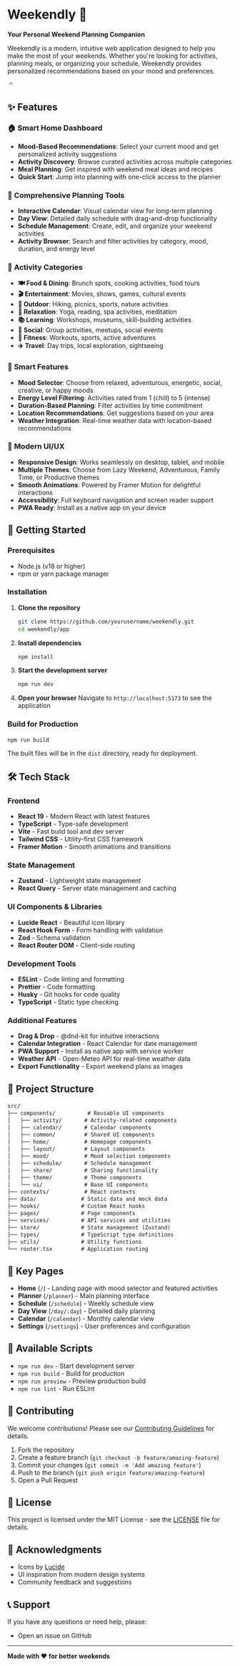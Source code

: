# Weekendly 🎯

**Your Personal Weekend Planning Companion**

Weekendly is a modern, intuitive web application designed to help you make the most of your weekends. Whether you're looking for activities, planning meals, or organizing your schedule, Weekendly provides personalized recommendations based on your mood and preferences.

![Weekendly Logo](public/weekendly-favicon.svg)

## ✨ Features

### 🏠 **Smart Home Dashboard**
- **Mood-Based Recommendations**: Select your current mood and get personalized activity suggestions
- **Activity Discovery**: Browse curated activities across multiple categories
- **Meal Planning**: Get inspired with weekend meal ideas and recipes
- **Quick Start**: Jump into planning with one-click access to the planner

### 📅 **Comprehensive Planning Tools**
- **Interactive Calendar**: Visual calendar view for long-term planning
- **Day View**: Detailed daily schedule with drag-and-drop functionality
- **Schedule Management**: Create, edit, and organize your weekend activities
- **Activity Browser**: Search and filter activities by category, mood, duration, and energy level

### 🎨 **Activity Categories**
- **🍽️ Food & Dining**: Brunch spots, cooking activities, food tours
- **🎬 Entertainment**: Movies, shows, games, cultural events
- **🌳 Outdoor**: Hiking, picnics, sports, nature activities
- **🧘 Relaxation**: Yoga, reading, spa activities, meditation
- **📚 Learning**: Workshops, museums, skill-building activities
- **👥 Social**: Group activities, meetups, social events
- **💪 Fitness**: Workouts, sports, active adventures
- **✈️ Travel**: Day trips, local exploration, sightseeing

### 🎯 **Smart Features**
- **Mood Selector**: Choose from relaxed, adventurous, energetic, social, creative, or happy moods
- **Energy Level Filtering**: Activities rated from 1 (chill) to 5 (intense)
- **Duration-Based Planning**: Filter activities by time commitment
- **Location Recommendations**: Get suggestions based on your area
- **Weather Integration**: Real-time weather data with location-based recommendations

### 🎨 **Modern UI/UX**
- **Responsive Design**: Works seamlessly on desktop, tablet, and mobile
- **Multiple Themes**: Choose from Lazy Weekend, Adventurous, Family Time, or Productive themes
- **Smooth Animations**: Powered by Framer Motion for delightful interactions
- **Accessibility**: Full keyboard navigation and screen reader support
- **PWA Ready**: Install as a native app on your device

## 🚀 Getting Started

### Prerequisites
- Node.js (v18 or higher)
- npm or yarn package manager

### Installation

1. **Clone the repository**
   ```bash
   git clone https://github.com/yourusername/weekendly.git
   cd weekendly/app
   ```

2. **Install dependencies**
   ```bash
   npm install
   ```

3. **Start the development server**
   ```bash
   npm run dev
   ```

4. **Open your browser**
   Navigate to `http://localhost:5173` to see the application

### Build for Production

```bash
npm run build
```

The built files will be in the `dist` directory, ready for deployment.

## 🛠️ Tech Stack

### Frontend
- **React 19** - Modern React with latest features
- **TypeScript** - Type-safe development
- **Vite** - Fast build tool and dev server
- **Tailwind CSS** - Utility-first CSS framework
- **Framer Motion** - Smooth animations and transitions

### State Management
- **Zustand** - Lightweight state management
- **React Query** - Server state management and caching

### UI Components & Libraries
- **Lucide React** - Beautiful icon library
- **React Hook Form** - Form handling with validation
- **Zod** - Schema validation
- **React Router DOM** - Client-side routing

### Development Tools
- **ESLint** - Code linting and formatting
- **Prettier** - Code formatting
- **Husky** - Git hooks for code quality
- **TypeScript** - Static type checking

### Additional Features
- **Drag & Drop** - @dnd-kit for intuitive interactions
- **Calendar Integration** - React Calendar for date management
- **PWA Support** - Install as native app with service worker
- **Weather API** - Open-Meteo API for real-time weather data
- **Export Functionality** - Export weekend plans as images

## 📁 Project Structure

```
src/
├── components/          # Reusable UI components
│   ├── activity/       # Activity-related components
│   ├── calendar/       # Calendar components
│   ├── common/         # Shared UI components
│   ├── home/           # Homepage components
│   ├── layout/         # Layout components
│   ├── mood/           # Mood selection components
│   ├── schedule/       # Schedule management
│   ├── share/          # Sharing functionality
│   ├── theme/          # Theme components
│   └── ui/             # Base UI components
├── contexts/           # React contexts
├── data/              # Static data and mock data
├── hooks/             # Custom React hooks
├── pages/             # Page components
├── services/          # API services and utilities
├── store/             # State management (Zustand)
├── types/             # TypeScript type definitions
├── utils/             # Utility functions
└── router.tsx         # Application routing
```

## 🎯 Key Pages

- **Home** (`/`) - Landing page with mood selector and featured activities
- **Planner** (`/planner`) - Main planning interface
- **Schedule** (`/schedule`) - Weekly schedule view
- **Day View** (`/day/:day`) - Detailed daily planning
- **Calendar** (`/calendar`) - Monthly calendar view
- **Settings** (`/settings`) - User preferences and configuration

## 🔧 Available Scripts

- `npm run dev` - Start development server
- `npm run build` - Build for production
- `npm run preview` - Preview production build
- `npm run lint` - Run ESLint

## 🌟 Contributing

We welcome contributions! Please see our [Contributing Guidelines](CONTRIBUTING.md) for details.

1. Fork the repository
2. Create a feature branch (`git checkout -b feature/amazing-feature`)
3. Commit your changes (`git commit -m 'Add amazing feature'`)
4. Push to the branch (`git push origin feature/amazing-feature`)
5. Open a Pull Request

## 📝 License

This project is licensed under the MIT License - see the [LICENSE](LICENSE) file for details.

## 🙏 Acknowledgments

- Icons by [Lucide](https://lucide.dev/)
- UI inspiration from modern design systems
- Community feedback and suggestions

## 📞 Support

If you have any questions or need help, please:
- Open an issue on GitHub

---

**Made with ❤️ for better weekends**
